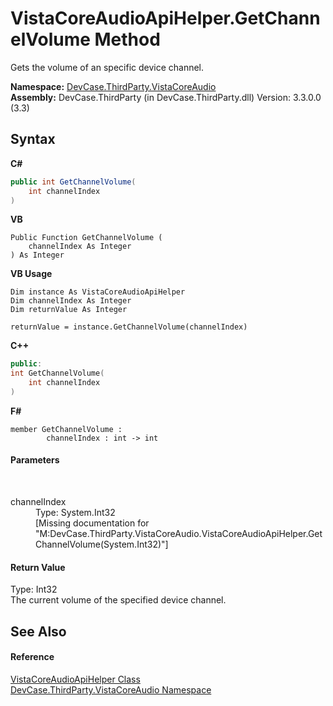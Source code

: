 # VistaCoreAudioApiHelper.GetChannelVolume Method 
 

Gets the volume of an specific device channel.

**Namespace:**&nbsp;<a href="N_DevCase_ThirdParty_VistaCoreAudio">DevCase.ThirdParty.VistaCoreAudio</a><br />**Assembly:**&nbsp;DevCase.ThirdParty (in DevCase.ThirdParty.dll) Version: 3.3.0.0 (3.3)

## Syntax

**C#**<br />
``` C#
public int GetChannelVolume(
	int channelIndex
)
```

**VB**<br />
``` VB
Public Function GetChannelVolume ( 
	channelIndex As Integer
) As Integer
```

**VB Usage**<br />
``` VB Usage
Dim instance As VistaCoreAudioApiHelper
Dim channelIndex As Integer
Dim returnValue As Integer

returnValue = instance.GetChannelVolume(channelIndex)
```

**C++**<br />
``` C++
public:
int GetChannelVolume(
	int channelIndex
)
```

**F#**<br />
``` F#
member GetChannelVolume : 
        channelIndex : int -> int 

```


#### Parameters
&nbsp;<dl><dt>channelIndex</dt><dd>Type: System.Int32<br />\[Missing <param name="channelIndex"/> documentation for "M:DevCase.ThirdParty.VistaCoreAudio.VistaCoreAudioApiHelper.GetChannelVolume(System.Int32)"\]</dd></dl>

#### Return Value
Type: Int32<br />The current volume of the specified device channel.

## See Also


#### Reference
<a href="T_DevCase_ThirdParty_VistaCoreAudio_VistaCoreAudioApiHelper">VistaCoreAudioApiHelper Class</a><br /><a href="N_DevCase_ThirdParty_VistaCoreAudio">DevCase.ThirdParty.VistaCoreAudio Namespace</a><br />